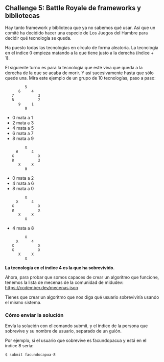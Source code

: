 ## Challenge 5: Battle Royale de frameworks y bibliotecas


Hay tanto framework y biblioteca que ya no sabemos qué usar. Así que un comité ha decidido hacer una especie de Los Juegos del Hambre para decidir qué tecnología se queda.

Ha puesto todas las tecnologías en círculo de forma aleatoria. La tecnología en el índice 0 empieza matando a la que tiene justo a la derecha (índice + 1).

El siguiente turno es para la tecnología que esté viva que queda a la derecha de la que se acaba de morir. Y así sucesivamente hasta que sólo quede una. Mira este ejemplo de un grupo de 10 tecnologías, paso a paso:

```
         5
      6     4
   7           3
   8           2
      9     1
         0
```

- 0 mata a 1
- 2 mata a 3
- 4 mata a 5
- 6 mata a 7
- 8 mata a 9

```
         X
     6      4
   X           X
   8           2
      X     X
         0
```

- 0 mata a 2
- 4 mata a 6
- 8 mata a 0

```
         X
     X      4
   X           X
   8           X
      X     X
         X
```

- 4 mata a 8

```
         X
     X      4
   X           X
   X           X
      X     X
         X
```
**La tecnología en el índice 4 es la que ha sobrevivido.**

Ahora, para probar que somos capaces de crear un algoritmo que funcione, tenemos la lista de mecenas de la comunidad de midudev: https://codember.dev/mecenas.json

Tienes que crear un algoritmo que nos diga qué usuario sobreviviría usando el mismo sistema.

### Cómo enviar la solución
Envía la solución con el comando submit, y el índice de la persona que sobrevive y su nombre de usuario, separado de un guión.

Por ejemplo, si el usuario que sobrevive es facundopacua y está en el índice 8 sería:

```
$ submit facundocapua-8
```
